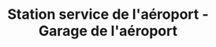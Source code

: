---
title: "Station service de l'aéroport - Garage de l'aéroport"
url: /dorval/station-service-de-laeroport-garage-de-laeroport/
shop: car repair
---